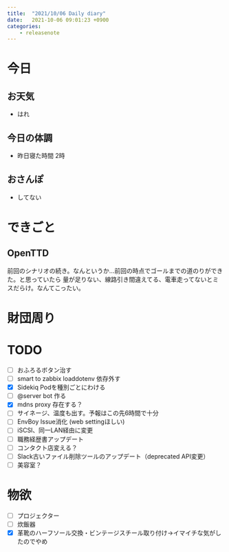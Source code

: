 ```yaml
---
title:  "2021/10/06 Daily diary"
date:   2021-10-06 09:01:23 +0900
categories:
	- releasenote
---
```

# 今日

## お天気

* はれ

## 今日の体調

* 昨日寝た時間 2時

## おさんぽ

* してない

# できごと

## OpenTTD

前回のシナリオの続き。なんというか…前回の時点でゴールまでの道のりができた。と思っていたら
量が足りない、線路引き間違えてる、電車走ってないとミスだらけ。なんてこったい。

# 財団周り


# TODO 

- [ ] おふろるボタン治す
- [ ] smart to zabbix loaddotenv 依存外す
- [x] Sidekiq Podを種別ごとにわける
- [ ] @server bot 作る
- [x] mdns proxy 存在する？
- [ ] サイネージ、温度も出す。予報はこの先6時間で十分
- [ ] EnvBoy Issue消化 (web settingほしい)
- [ ] iSCSI、同一LAN経由に変更
- [ ] 職務経歴書アップデート
- [ ] コンタクト店変える？
- [ ] Slack古いファイル削除ツールのアップデート（deprecated API変更）
- [ ] 美容室？

# 物欲

- [ ] プロジェクター
- [ ] 炊飯器
- [x] 革靴のハーフソール交換・ビンテージスチール取り付け→イマイチな気がしたのでやめ
